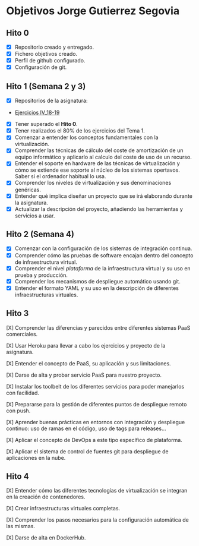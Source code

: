 Objetivos Jorge Gutierrez Segovia
============================

## Hito 0

- [x] Repositorio creado y entregado.
- [x] Fichero objetivos creado.
- [x] Perfil de github configurado.
- [x] Configuración de git.

## Hito 1 (Semana 2 y 3)

- [x] Repositorios de la asignatura:
- [Ejercicios IV_18-19](https://github.com/Saytes/EjerciciosIV-18-19)

- [x] Tener superado el **Hito 0**.
- [x] Tener realizados el 80% de los ejercicios del Tema 1.
- [x] Comenzar a entender los conceptos fundamentales con la virtualización.
- [x] Comprender las técnicas de cálculo del coste de amortización de un equipo informático y aplicarlo al calculo del coste de uso de un recurso.
- [x] Entender el soporte en hardware de las técnicas de virtualización y cómo se extiende ese soporte al núcleo 
de los sistemas opertavos. Saber si el ordenador habitual lo usa.
- [x] Comprender los niveles de virtualización y sus denominaciones genéricas.
- [x] Entender qué implica diseñar un proyecto que se irá elaborando durante la asignatura. 
- [x] Actualizar la descripción del proyecto, añadiendo las herramientas y servicios a usar. 

## Hito 2 (Semana 4)

- [x] Comenzar con la configuración de los sistemas de integración continua.
- [x] Comprender cómo las pruebas de software encajan dentro del concepto de infraestructura virtual.
- [x] Comprender el nivel *plataforma* de la infraestructura virtual y su uso en prueba y producción.
- [x] Comprender los mecanismos de despliegue automático usando git.
- [x] Entender el formato YAML y su uso en la descripción de diferentes infraestructuras virtuales.

## Hito 3

[X] Comprender las diferencias y parecidos entre diferentes sistemas PaaS comerciales.

[X] Usar Heroku para llevar a cabo los ejercicios y proyecto de la asignatura.

[X] Entender el concepto de PaaS, su aplicación y sus limitaciones.

[X] Darse de alta y probar servicio PaaS para nuestro proyecto.

[X] Instalar los toolbelt de los diferentes servicios para poder manejarlos con facilidad.

[X] Prepararse para la gestión de diferentes puntos de despliegue remoto con push.

[X] Aprender buenas prácticas en entornos con integración y despliegue continuo: uso de ramas en el código, uso de tags para releases...

[X] Aplicar el concepto de DevOps a este tipo específico de plataforma.

[X]  Aplicar el sistema de control de fuentes git para despliegue de aplicaciones en la nube.

## Hito 4

[X] Entender cómo las diferentes tecnologías de virtualización se integran en la creación de contenedores.

[X] Crear infraestructuras virtuales completas.

[X] Comprender los pasos necesarios para la configuración automática de las mismas.

[X] Darse de alta en DockerHub.